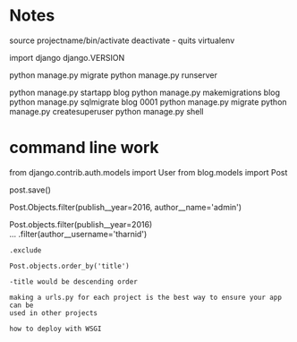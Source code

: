 # Notes

  source projectname/bin/activate
  deactivate - quits virtualenv

  import django
  django.VERSION

  python manage.py migrate
  python manage.py runserver

  python manage.py startapp blog
  python manage.py makemigrations blog
  python manage.py sqlmigrate blog 0001
  python manage.py migrate
  python manage.py createsuperuser
  python manage.py shell

  # command line work
  from django.contrib.auth.models import User
  from blog.models import Post

  post.save()

  Post.Objects.filter(publish__year=2016, author__name='admin')

  Post.objects.filter(publish__year=2016)\
... .filter(author__username='tharnid')

    .exclude

    Post.objects.order_by('title')

    -title would be descending order

    making a urls.py for each project is the best way to ensure your app can be
    used in other projects

    how to deploy with WSGI
